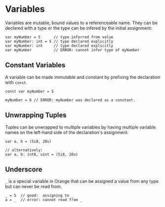 # Variables

Variables are mutable, bound values to a referenceable name. They can be declared with a type or the type can be infered by the initial assignment:

```
var myNumber = 5      // type inferred from value
var myNumber: int = 5 // type declared explicitly
var myNumber: int     // type declared explicitly
var myNumber          // ERROR: cannot infer type of myNumber
```

## Constant Variables

A variable can be made immutable and constant by prefixing the declaration with `const`.

```
const var myNumber = 5

myNumber = 6 // ERROR: myNumber was declared as a constant.
```

## Unwrapping Tuples

Tuples can be unwrapped to multiple variables by having multiple variable names on the left-hand side of the declaration's assignment.

```
var a, b = (5i8, 20u)

// alternatively:
var a, b: int8, uint = (5i8, 20u)
```

## Underscore

`_` is a special variable in Orange that can be assigned a value from any type but can never be read from.

```
_ = 5  // good:  assigning to _
a = _  // error: cannot read from _
```
